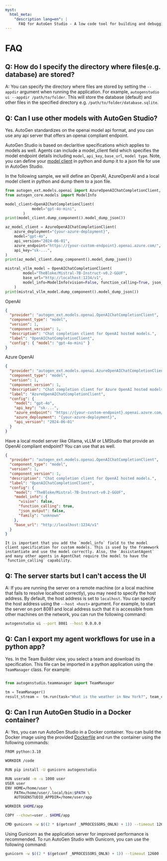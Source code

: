 ```yaml
---
myst:
  html_meta:
    "description lang=en": |
      FAQ for AutoGen Studio - A low code tool for building and debugging multi-agent systems
---
```


# FAQ

## Q: How do I specify the directory where files(e.g. database) are stored?

A: You can specify the directory where files are stored by setting the `--appdir` argument when running the application. For example, `autogenstudio ui --appdir /path/to/folder`. This will store the database (default) and other files in the specified directory e.g. `/path/to/folder/database.sqlite`.

## Q: Can I use other models with AutoGen Studio?

Yes. AutoGen standardizes on the openai model api format, and you can use any api server that offers an openai compliant endpoint.

AutoGen Studio is based on declaritive specifications which applies to models as well. Agents can include a model_client field which specifies the model endpoint details including `model`, `api_key`, `base_url`, `model type`. Note, you can define your [model client](https://microsoft.github.io/autogen/dev/user-guide/core-user-guide/components/model-clients.html) in python and dump it to a json file for use in AutoGen Studio.

In the following sample, we will define an OpenAI, AzureOpenAI and a local model client in python and dump them to a json file.

```python
from autogen_ext.models.openai import AzureOpenAIChatCompletionClient, OpenAIChatCompletionClient
from autogen_core.models import ModelInfo

model_client=OpenAIChatCompletionClient(
            model="gpt-4o-mini",
        )
print(model_client.dump_component().model_dump_json())

az_model_client = AzureOpenAIChatCompletionClient(
    azure_deployment="{your-azure-deployment}",
    model="gpt-4o",
    api_version="2024-06-01",
    azure_endpoint="https://{your-custom-endpoint}.openai.azure.com/",
    api_key="sk-...",
)
print(az_model_client.dump_component().model_dump_json())

mistral_vllm_model = OpenAIChatCompletionClient(
        model="TheBloke/Mistral-7B-Instruct-v0.2-GGUF",
        base_url="http://localhost:1234/v1",
        model_info=ModelInfo(vision=False, function_calling=True, json_output=False, family="unknown"),
    )
print(mistral_vllm_model.dump_component().model_dump_json())
```

OpenAI

```json
{
  "provider": "autogen_ext.models.openai.OpenAIChatCompletionClient",
  "component_type": "model",
  "version": 1,
  "component_version": 1,
  "description": "Chat completion client for OpenAI hosted models.",
  "label": "OpenAIChatCompletionClient",
  "config": { "model": "gpt-4o-mini" }
}
```

Azure OpenAI

```json
{
  "provider": "autogen_ext.models.openai.AzureOpenAIChatCompletionClient",
  "component_type": "model",
  "version": 1,
  "component_version": 1,
  "description": "Chat completion client for Azure OpenAI hosted models.",
  "label": "AzureOpenAIChatCompletionClient",
  "config": {
    "model": "gpt-4o",
    "api_key": "sk-...",
    "azure_endpoint": "https://{your-custom-endpoint}.openai.azure.com/",
    "azure_deployment": "{your-azure-deployment}",
    "api_version": "2024-06-01"
  }
}
```

Have a local model server like Ollama, vLLM or LMStudio that provide an OpenAI compliant endpoint? You can use that as well.

```json
{
  "provider": "autogen_ext.models.openai.OpenAIChatCompletionClient",
  "component_type": "model",
  "version": 1,
  "component_version": 1,
  "description": "Chat completion client for OpenAI hosted models.",
  "label": "OpenAIChatCompletionClient",
  "config": {
    "model": "TheBloke/Mistral-7B-Instruct-v0.2-GGUF",
    "model_info": {
      "vision": false,
      "function_calling": true,
      "json_output": false,
      "family": "unknown"
    },
    "base_url": "http://localhost:1234/v1"
  }
}
```

```{caution}
It is important that you add the `model_info` field to the model client specification for custom models. This is used by the framework instantiate and use the model correctly. Also, the `AssistantAgent` and many other agents in AgentChat require the model to have the `function_calling` capability.
```

## Q: The server starts but I can't access the UI

A: If you are running the server on a remote machine (or a local machine that fails to resolve localhost correctly), you may need to specify the host address. By default, the host address is set to `localhost`. You can specify the host address using the `--host <host>` argument. For example, to start the server on port 8081 and local address such that it is accessible from other machines on the network, you can run the following command:

```bash
autogenstudio ui --port 8081 --host 0.0.0.0
```

## Q: Can I export my agent workflows for use in a python app?

Yes. In the Team Builder view, you select a team and download its specification. This file can be imported in a python application using the `TeamManager` class. For example:

```python

from autogenstudio.teammanager import TeamManager

tm = TeamManager()
result_stream =  tm.run(task="What is the weather in New York?", team_config="team.json") # or wm.run_stream(..)

```

<!-- ## Q: Can I deploy my agent workflows as APIs?

Yes. You can launch the workflow as an API endpoint from the command line using the `autogenstudio` commandline tool. For example:

```bash
autogenstudio serve --workflow=workflow.json --port=5000
```

Similarly, the workflow launch command above can be wrapped into a Dockerfile that can be deployed on cloud services like Azure Container Apps or Azure Web Apps. -->

## Q: Can I run AutoGen Studio in a Docker container?

A: Yes, you can run AutoGen Studio in a Docker container. You can build the Docker image using the provided [Dockerfile](https://github.com/microsoft/autogen/blob/autogenstudio/samples/apps/autogen-studio/Dockerfile) and run the container using the following commands:

```bash
FROM python:3.10

WORKDIR /code

RUN pip install -U gunicorn autogenstudio

RUN useradd -m -u 1000 user
USER user
ENV HOME=/home/user \
    PATH=/home/user/.local/bin:$PATH \
    AUTOGENSTUDIO_APPDIR=/home/user/app

WORKDIR $HOME/app

COPY --chown=user . $HOME/app

CMD gunicorn -w $((2 * $(getconf _NPROCESSORS_ONLN) + 1)) --timeout 12600 -k uvicorn.workers.UvicornWorker autogenstudio.web.app:app --bind "0.0.0.0:8081"
```

Using Gunicorn as the application server for improved performance is recommended. To run AutoGen Studio with Gunicorn, you can use the following command:

```bash
gunicorn -w $((2 * $(getconf _NPROCESSORS_ONLN) + 1)) --timeout 12600 -k uvicorn.workers.UvicornWorker autogenstudio.web.app:app --bind
```
